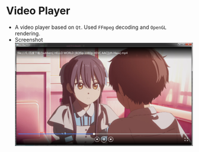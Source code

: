 # Video Player

* A video player based on `Qt`. Used `FFmpeg` decoding and `OpenGL` rendering.
* Screenshot
![image](./screenshot/run.png)